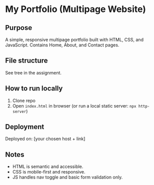 # My Portfolio (Multipage Website)

## Purpose

A simple, responsive multipage portfolio built with HTML, CSS, and JavaScript. Contains Home, About, and Contact pages.

## File structure

See tree in the assignment.

## How to run locally

1. Clone repo
2. Open `index.html` in browser (or run a local static server: `npx http-server`)

## Deployment

Deployed on: [your chosen host + link]

## Notes

- HTML is semantic and accessible.
- CSS is mobile-first and responsive.
- JS handles nav toggle and basic form validation only.
